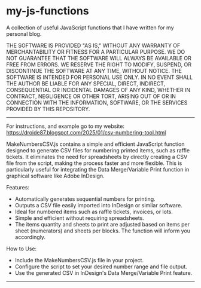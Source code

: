 # my-js-functions
A collection of useful JavaScript functions that I have written for my personal blog.

THE SOFTWARE IS PROVIDED "AS IS," WITHOUT ANY WARRANTY OF MERCHANTABILITY OR FITNESS FOR A PARTICULAR PURPOSE. WE DO NOT GUARANTEE THAT THE SOFTWARE WILL ALWAYS BE AVAILABLE OR FREE FROM ERRORS. WE RESERVE THE RIGHT TO MODIFY, SUSPEND, OR DISCONTINUE THE SOFTWARE AT ANY TIME, WITHOUT NOTICE. THE SOFTWARE IS INTENDED FOR PERSONAL USE ONLY. IN NO EVENT SHALL THE AUTHOR BE LIABLE FOR ANY SPECIAL, DIRECT, INDIRECT, CONSEQUENTIAL OR INCIDENTAL DAMAGES OF ANY KIND, WHETHER IN CONTRACT, NEGLIGENCE OR OTHER TORT, ARISING OUT OF OR IN CONNECTION WITH THE INFORMATION, SOFTWARE, OR THE SERVICES PROVIDED BY THIS REPOSITORY.

----------------------------------------------------------------------------------

For instructions, and example go to my website: https://droide87.blogspot.com/2025/01/csv-numbering-tool.html

MakeNumbersCSV.js contains a simple and efficient JavaScript function designed to generate CSV files for numbering printed items, such as raffle tickets. It eliminates the need for spreadsheets by directly creating a CSV file from the script, making the process faster and more flexible.
This is particularly useful for integrating the Data Merge/Variable Print function in graphical software like Adobe InDesign.

Features:
- Automatically generates sequential numbers for printing.
- Outputs a CSV file easily imported into InDesign or similar software.
- Ideal for numbered items such as raffle tickets, invoices, or lots.
- Simple and efficient without requiring spreadsheets.
- The items quantity and sheets to print are adjusted based on items per sheet (numerators) and sheets per blocks. The function will inform you accordingly.

How to Use:
- Include the MakeNumbersCSV.js file in your project.
- Configure the script to set your desired number range and file output.
- Use the generated CSV in InDesign's Data Merge/Variable Print feature.

----------------------------------------------------------------------------------
